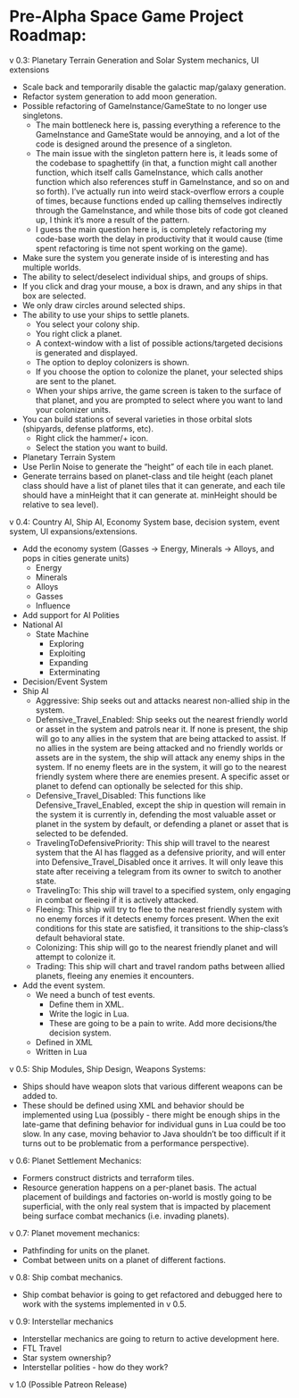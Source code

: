 # Pre-Alpha Space Game Project Roadmap:

v 0.3: Planetary Terrain Generation and Solar System mechanics, UI extensions
- Scale back and temporarily disable the galactic map/galaxy generation.
- Refactor system generation to add moon generation.
- Possible refactoring of GameInstance/GameState to no longer use singletons.
    - The main bottleneck here is, passing everything a reference to the GameInstance and GameState would be annoying, and a lot of the code is designed around the presence of a singleton.
    - The main issue with the singleton pattern here is, it leads some of the codebase to spaghettify (in that, a function might call another function, which itself calls GameInstance, which calls another function which also references stuff in GameInstance, and so on and so forth). I’ve actually run into weird stack-overflow errors a couple of times, because functions ended up calling themselves indirectly through the GameInstance, and while those bits of code got cleaned up, I think it’s more a result of the pattern.
    - I guess the main question here is, is completely refactoring my code-base worth the delay in productivity that it would cause (time spent refactoring is time not spent working on the game).
- Make sure the system you generate inside of is interesting and has multiple worlds.
- The ability to select/deselect individual ships, and groups of ships.
- If you click and drag your mouse, a box is drawn, and any ships in that box are selected.
- We only draw circles around selected ships.
- The ability to use your ships to settle planets.
  - You select your colony ship.
  - You right click a planet.
  - A context-window with a list of possible actions/targeted decisions is generated and displayed.
  - The option to deploy colonizers is shown.
  - If you choose the option to colonize the planet, your selected ships are sent to the planet.
  - When your ships arrive, the game screen is taken to the surface of that planet, and you are prompted to select where you want to land your colonizer units.
- You can build stations of several varieties in those orbital slots (shipyards, defense platforms, etc).
  - Right click the hammer/+ icon.
  - Select the station you want to build.
- Planetary Terrain System
- Use Perlin Noise to generate the “height” of each tile in each planet.
- Generate terrains based on planet-class and tile height (each planet class should have a list of planet tiles that it can generate, and each tile should have a minHeight that it can generate at. minHeight should be relative to sea level).

v 0.4: Country AI, Ship AI, Economy System base, decision system, event system, UI expansions/extensions.
- Add the economy system (Gasses -> Energy, Minerals -> Alloys, and pops in cities generate units)
  - Energy
  - Minerals
  - Alloys
  - Gasses
  - Influence
- Add support for AI Polities
- National AI
  - State Machine
    - Exploring
    - Exploiting
    - Expanding
    - Exterminating
- Decision/Event System
- Ship AI
  - Aggressive: Ship seeks out and attacks nearest non-allied ship in the system.
  - Defensive_Travel_Enabled: Ship seeks out the nearest friendly world or asset in the system and patrols near it. If none is present, the ship will go to any allies in the system that are being attacked to assist. If no allies in the system are being attacked and no friendly worlds or assets are in the system, the ship will attack any enemy ships in the system. If no enemy fleets are in the system, it will go to the nearest friendly system where there are enemies present. A specific asset or planet to defend can optionally be selected for this ship.
  - Defensive_Travel_Disabled: This functions like Defensive_Travel_Enabled, except the ship in question will remain in the system it is currently in, defending the most valuable asset or planet in the system by default, or defending a planet or asset that is selected to be defended.
  - TravelingToDefensivePriority: This ship will travel to the nearest system that the AI has flagged as a defensive priority, and will enter into Defensive_Travel_Disabled once it arrives. It will only leave this state after receiving a telegram from its owner to switch to another state.
  - TravelingTo: This ship will travel to a specified system, only engaging in combat or fleeing if it is actively attacked.
  - Fleeing: This ship will try to flee to the nearest friendly system with no enemy forces if it detects enemy forces present. When the exit conditions for this state are satisfied, it transitions to the ship-class’s default behavioral state.
  - Colonizing: This ship will go to the nearest friendly planet and will attempt to colonize it.
  - Trading: This ship will chart and travel random paths between allied planets, fleeing any enemies it encounters.
- Add the event system.
  - We need a bunch of test events. 
    - Define them in XML.
    - Write the logic in Lua.
    - These are going to be a pain to write.
Add more decisions/the decision system.
  - Defined in XML
  - Written in Lua

v 0.5: Ship Modules, Ship Design, Weapons Systems:
- Ships should have weapon slots that various different weapons can be added to.
- These should be defined using XML and behavior should be implemented using Lua (possibly - there might be enough ships in the late-game that defining behavior for individual guns in Lua could be too slow. In any case, moving behavior to Java shouldn’t be too difficult if it turns out to be problematic from a performance perspective).

v 0.6: Planet Settlement Mechanics:
- Formers construct districts and terraform tiles.
- Resource generation happens on a per-planet basis. The actual placement of buildings and factories on-world is mostly going to be superficial, with the only real system that is impacted by placement being surface combat mechanics (i.e. invading planets).

v 0.7: Planet movement mechanics:
- Pathfinding for units on the planet.
- Combat between units on a planet of different factions.

v 0.8: Ship combat mechanics.
- Ship combat behavior is going to get refactored and debugged here to work with the systems implemented in v 0.5.

v 0.9: Interstellar mechanics
- Interstellar mechanics are going to return to active development here.
- FTL Travel
- Star system ownership?
- Interstellar polities - how do they work?

v 1.0 (Possible Patreon Release)
